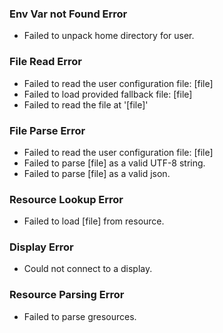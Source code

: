 ### Env Var not Found Error
- Failed to unpack home directory for user.

### File Read Error
- Failed to read the user configuration file: [file]
- Failed to load provided fallback file: [file]
- Failed to read the file at '[file]'

### File Parse Error
- Failed to read the user configuration file: [file]
- Failed to parse [file] as a valid UTF-8 string.
- Failed to parse [file] as a valid json.

### Resource Lookup Error
- Failed to load [file] from resource.

### Display Error
- Could not connect to a display.

### Resource Parsing Error
- Failed to parse gresources.
